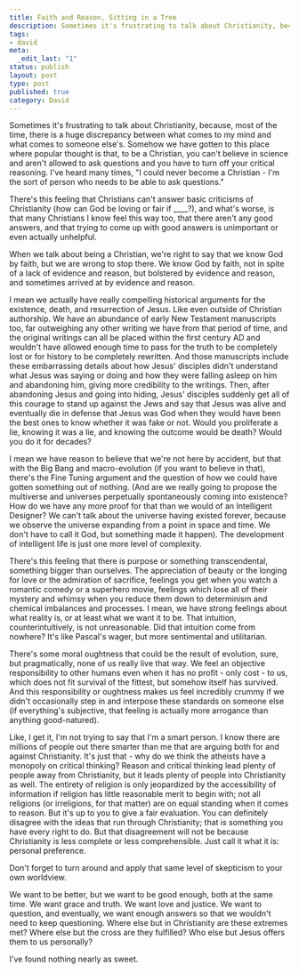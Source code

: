 ```yaml
---
title: Faith and Reason, Sitting in a Tree
description: Sometimes it's frustrating to talk about Christianity, because, most of the time, there is a huge discrepancy between what comes to my mind and what comes to someone else's. Somehow we have gotten to this place where popular thought is that, to be a Christian,  you can't believe in science and aren't allowed to ask questions and you have to turn off your critical reasoning. I've heard many times, "I could never become a Christian - I'm the sort of person who needs to be able to ask questions."
tags:
- david
meta:
  _edit_last: "1"
status: publish
layout: post
type: post
published: true
category: David
---
```


Sometimes it's frustrating to talk about Christianity, because, most of the time, there is a huge discrepancy between what comes to my mind and what comes to someone else's. Somehow we have gotten to this place where popular thought is that, to be a Christian,  you can't believe in science and aren't allowed to ask questions and you have to turn off your critical reasoning. I've heard many times, "I could never become a Christian - I'm the sort of person who needs to be able to ask questions."

There's this feeling that Christians can't answer basic criticisms of Christianity (how can God be loving or fair if ____?), and what's worse, is that many Christians I know feel this way too, that there aren't any good answers, and that trying to come up with good answers is unimportant or even actually unhelpful.

When we talk about being a Christian, we're right to say that we know God by faith, but we are wrong to stop there. We know God by faith, not in spite of a lack of evidence and reason, but bolstered by evidence and reason, and sometimes arrived at by evidence and reason.

I mean we actually have really compelling historical arguments for the existence, death, and resurrection of Jesus. Like even outside of Christian authorship. We have an abundance of early New Testament manuscripts too, far outweighing any other writing we have from that period of time, and the original writings can all be placed within the first century AD and wouldn't have allowed enough time to pass for the truth to be completely lost or for history to be completely rewritten. And those manuscripts include these embarrassing details about how Jesus' disciples didn't understand what Jesus was saying or doing and how they were falling asleep on him and abandoning him, giving more credibility to the writings. Then, after abandoning Jesus and going into hiding, Jesus' disciples suddenly get all of this courage to stand up against the Jews and say that Jesus was alive and eventually die in defense that Jesus was God when they would have been the best ones to know whether it was fake or not. Would you proliferate a lie, knowing it was a lie, and knowing the outcome would be death? Would you do it for decades?

I mean we have reason to believe that we're not here by accident, but that with the Big Bang and macro-evolution (if you want to believe in that), there's the Fine Tuning argument and the question of how we could have gotten something out of nothing. (And are we really going to propose the multiverse and universes perpetually spontaneously coming into existence? How do we have any more proof for that than we would of an Intelligent Designer? We can't talk about the universe having existed forever, because we observe the universe expanding from a point in space and time. We don't have to call it God, but something made it happen). The development of intelligent life is just one more level of complexity.

There's this feeling that there is purpose or something transcendental, something bigger than ourselves. The appreciation of beauty or the longing for love or the admiration of sacrifice, feelings you get when you watch a romantic comedy or a superhero movie, feelings which lose all of their mystery and whimsy when you reduce them down to determinism and chemical imbalances and processes. I mean, we have strong feelings about what reality is, or at least what we want it to be. That intuition, counterintuitively, is not unreasonable. Did that intuition come from nowhere? It's like Pascal's wager, but more sentimental and utilitarian.

There's some moral oughtness that could be the result of evolution, sure, but pragmatically, none of us really live that way. We feel an objective responsibility to other humans even when it has no profit - only cost - to us, which does not fit survival of the fittest, but somehow itself has survived. And this responsibility or oughtness makes us feel incredibly crummy if we didn't occasionally step in and interpose these standards on someone else (if everything's subjective, that feeling is actually more arrogance than anything good-natured).

Like, I get it, I'm not trying to say that I'm a smart person. I know there are millions of people out there smarter than me that are arguing both for and against Christianity. It's just that - why do we think the atheists have a monopoly on critical thinking? Reason and critical thinking lead plenty of people away from Christianity, but it leads plenty of people into Christianity as well. The entirety of religion is only jeopardized by the accessibility of information if religion has little reasonable merit to begin with; not all religions (or irreligions, for that matter) are on equal standing when it comes to reason. But it's up to you to give a fair evaluation. You can definitely disagree with the ideas that run through Christianity; that is something you have every right to do. But that disagreement will not be because Christianity is less complete or less comprehensible. Just call it what it is: personal preference.

Don't forget to turn around and apply that same level of skepticism to your own worldview.

We want to be better, but we want to be good enough, both at the same time. We want grace and truth. We want love and justice. We want to question, and eventually, we want enough answers so that we wouldn't need to keep questioning. Where else but in Christianity are these extremes met? Where else but the cross are they fulfilled? Who else but Jesus offers them to us personally?

I've found nothing nearly as sweet.
